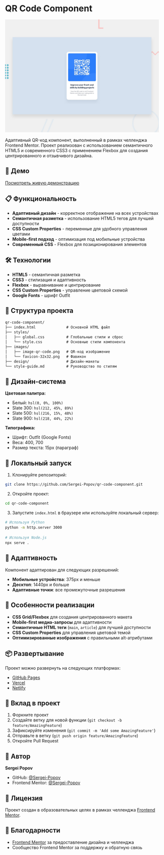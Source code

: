 # QR Code Component

![QR Code Component Preview](./preview.jpg)

Адаптивный QR-код компонент, выполненный в рамках челленджа Frontend Mentor. Проект реализован с использованием семантичного HTML5 и современного CSS3 с применением Flexbox для создания центрированного и отзывчивого дизайна.

## 🚀 Демо

[Посмотреть живую демонстрацию](https://qr-code-component-two-virid.vercel.app)

## 📋 Функциональность

- **Адаптивный дизайн** - корректное отображение на всех устройствах
- **Семантичная разметка** - использование HTML5 тегов для лучшей доступности
- **CSS Custom Properties** - переменные для удобного управления цветами
- **Mobile-first подход** - оптимизация под мобильные устройства
- **Современный CSS** - Flexbox для позиционирования элементов

## 🛠 Технологии

- **HTML5** - семантичная разметка
- **CSS3** - стилизация и адаптивность
- **Flexbox** - выравнивание и центрирование
- **CSS Custom Properties** - управление цветовой схемой
- **Google Fonts** - шрифт Outfit

## 📁 Структура проекта

```
qr-code-component/
├── index.html              # Основной HTML файл
├── styles/
│   ├── global.css          # Глобальные стили и сброс
│   └── style.css           # Основные стили компонента
├── images/
│   ├── image-qr-code.png   # QR-код изображение
│   └── favicon-32x32.png   # Фавикон
├── design/                 # Дизайн-макеты
└── style-guide.md          # Руководство по стилям

```

## 🎨 Дизайн-система

**Цветовая палитра:**
- Белый: `hsl(0, 0%, 100%)`
- Slate 300: `hsl(212, 45%, 89%)`
- Slate 500: `hsl(216, 15%, 48%)`
- Slate 900: `hsl(218, 44%, 22%)`

**Типографика:**
- Шрифт: Outfit (Google Fonts)
- Веса: 400, 700
- Размер текста: 15px (параграф)

## 🚀 Локальный запуск

1. Клонируйте репозиторий:
```bash
git clone https://github.com/Sergei-Popov/qr-code-component.git
```

2. Откройте проект:
```bash
cd qr-code-component
```

3. Запустите `index.html` в браузере или используйте локальный сервер:
```bash
# Используя Python
python -m http.server 3000

# Используя Node.js
npx serve .
```

## 📱 Адаптивность

Компонент адаптирован для следующих разрешений:
- **Мобильные устройства**: 375px и меньше
- **Десктоп**: 1440px и больше
- **Адаптивные точки**: все промежуточные разрешения

## 🔧 Особенности реализации

- **CSS Grid/Flexbox** для создания центрированного макета
- **Mobile-first медиа-запросы** для адаптивности
- **Семантичные HTML теги** (`main`, `article`) для лучшей доступности
- **CSS Custom Properties** для управления цветовой темой
- **Оптимизированные изображения** с правильными alt-атрибутами

## 📦 Развертывание

Проект можно развернуть на следующих платформах:

- [GitHub Pages](https://pages.github.com/)
- [Vercel](https://vercel.com/)
- [Netlify](https://www.netlify.com/)

## 🤝 Вклад в проект

1. Форкните проект
2. Создайте ветку для новой функции (`git checkout -b feature/AmazingFeature`)
3. Зафиксируйте изменения (`git commit -m 'Add some AmazingFeature'`)
4. Отправьте в ветку (`git push origin feature/AmazingFeature`)
5. Откройте Pull Request

## 📝 Автор

**Sergei Popov**
- GitHub: [@Sergei-Popov](https://github.com/Sergei-Popov)
- Frontend Mentor: [@Sergei-Popov](https://www.frontendmentor.io/profile/Sergei-Popov)

## 📝 Лицензия

Проект создан в образовательных целях в рамках челленджа [Frontend Mentor](https://www.frontendmentor.io).

## 🙏 Благодарности

- [Frontend Mentor](https://www.frontendmentor.io) за предоставление дизайна и челленджа
- Сообщество Frontend Mentor за поддержку и обратную связь
